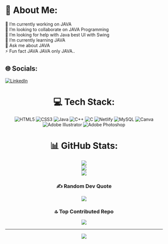 # 💫 About Me:
🔭 I’m currently working on JAVA<br>👯 I’m looking to collaborate on JAVA Programming<br>🤝 I’m looking for help with Java best UI with Swing<br>🌱 I’m currently learning JAVA<br>💬 Ask me about JAVA<br>⚡ Fun fact JAVA JAVA only JAVA..


## 🌐 Socials:
[![LinkedIn](https://img.shields.io/badge/LinkedIn-%230077B5.svg?logo=linkedin&logoColor=white)](https://linkedin.com/in/https://www.linkedin.com/in/mahzaib-fatima-26584a319/) 
<div align="center">
  
# 💻 Tech Stack:
![HTML5](https://img.shields.io/badge/html5-%23E34F26.svg?style=for-the-badge&logo=html5&logoColor=white) ![CSS3](https://img.shields.io/badge/css3-%231572B6.svg?style=for-the-badge&logo=css3&logoColor=white) ![Java](https://img.shields.io/badge/java-%23ED8B00.svg?style=for-the-badge&logo=openjdk&logoColor=white) ![C++](https://img.shields.io/badge/c++-%2300599C.svg?style=for-the-badge&logo=c%2B%2B&logoColor=white) ![C](https://img.shields.io/badge/c-%2300599C.svg?style=for-the-badge&logo=c&logoColor=white) ![Netlify](https://img.shields.io/badge/netlify-%23000000.svg?style=for-the-badge&logo=netlify&logoColor=#00C7B7) ![MySQL](https://img.shields.io/badge/mysql-4479A1.svg?style=for-the-badge&logo=mysql&logoColor=white) ![Canva](https://img.shields.io/badge/Canva-%2300C4CC.svg?style=for-the-badge&logo=Canva&logoColor=white) ![Adobe Illustrator](https://img.shields.io/badge/adobe%20illustrator-%23FF9A00.svg?style=for-the-badge&logo=adobe%20illustrator&logoColor=white) ![Adobe Photoshop](https://img.shields.io/badge/adobe%20photoshop-%2331A8FF.svg?style=for-the-badge&logo=adobe%20photoshop&logoColor=white)
# 📊 GitHub Stats:
![](https://github-readme-stats.vercel.app/api?username=Biazhem&theme=dark&hide_border=false&include_all_commits=true&count_private=true)<br/>
![](https://github-readme-streak-stats.herokuapp.com/?user=Biazhem&theme=dark&hide_border=false)<br/>
![](https://github-readme-stats.vercel.app/api/top-langs/?username=Biazhem&theme=dark&hide_border=false&include_all_commits=true&count_private=true&layout=compact)

### ✍️ Random Dev Quote
![](https://quotes-github-readme.vercel.app/api?type=horizontal&theme=radical)

### 🔝 Top Contributed Repo
![](https://github-contributor-stats.vercel.app/api?username=Biazhem&limit=5&theme=dark&combine_all_yearly_contributions=true)

---
[![](https://visitcount.itsvg.in/api?id=Biazhem&icon=7&color=4)](https://visitcount.itsvg.in)

<!-- Proudly created with GPRM ( https://gprm.itsvg.in ) -->
</div>
